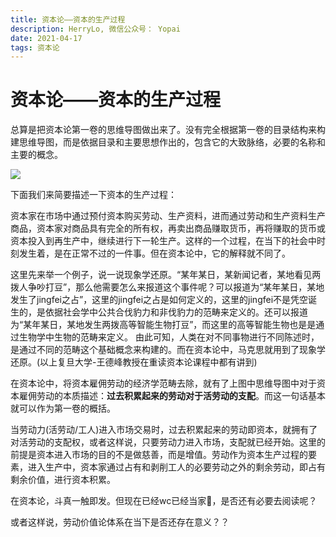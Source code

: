 ```yaml
---
title: 资本论——资本的生产过程 
description: HerryLo, 微信公众号： Yopai
date: 2021-04-17
tags: 资本论
---
```

# 资本论——资本的生产过程

总算是把资本论第一卷的思维导图做出来了。没有完全根据第一卷的目录结构来构建思维导图，而是依据目录和主要思想作出的，包含它的大致脉络，必要的名称和主要的概念。

![](/202104/Capital_production_process.png)

下面我们来简要描述一下资本的生产过程：

资本家在市场中通过预付资本购买劳动、生产资料，进而通过劳动和生产资料生产商品，资本家对商品具有完全的所有权，再卖出商品赚取货币，再将赚取的货币或资本投入到再生产中，继续进行下一轮生产。这样的一个过程，在当下的社会中时刻发生着，是在正常不过的一件事。但在资本论中，它的解释就不同了。

这里先来举一个例子，说一说现象学还原。“某年某日，某新闻记者，某地看见两拨人争吵打豆”，那么他需要怎么来报道这个事件呢？可以报道为“某年某日，某地发生了jingfei之占”，这里的jingfei之占是如何定义的，这里的jingfei不是凭空诞生的，是依据社会学中公共合伐豹力和非伐豹力的范畴来定义的。还可以报道为“某年某日，某地发生两拨高等智能生物打豆”，而这里的高等智能生物也是是通过生物学中生物的范畴来定义。 由此可知，人类在对不同事物进行不同陈述时，是通过不同的范畴这个基础概念来构建的。而在资本论中，马克思就用到了现象学还原。(以上复旦大学-王德峰教授在重读资本论课程中都有讲到)  

在资本论中，将资本雇佣劳动的经济学范畴去除，就有了上图中思维导图中对于资本雇佣劳动的本质描述：**过去积累起来的劳动对于活劳动的支配**。而这一句话基本就可以作为第一卷的概括。

当劳动力(活劳动/工人)进入市场交易时，过去积累起来的劳动即资本，就拥有了对活劳动的支配权，或者这样说，只要劳动力进入市场，支配就已经开始。这里的前提是资本进入市场的目的不是做慈善，而是增值。劳动作为资本生产过程的要素，进入生产中，资本家通过占有和剥削工人的必要劳动之外的剩余劳动，即占有剩余价值，进行资本积累。

在资本论，斗真一触即发。但现在已经wc已经当家🐶，是否还有必要去阅读呢？

或者这样说，劳动价值论体系在当下是否还存在意义？？
